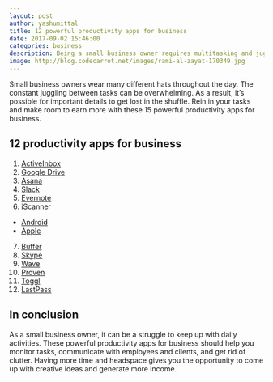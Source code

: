 ```yaml
---
layout: post
author: yashumittal
title: 12 powerful productivity apps for business
date: 2017-09-02 15:46:00
categories: business
description: Being a small business owner requires multitasking and juggling to-do's all day! Make your life easier with these powerful productivity apps for business.
image: http://blog.codecarrot.net/images/rami-al-zayat-170349.jpg
---
```


Small business owners wear many different hats throughout the day. The constant juggling between tasks can be overwhelming. As a result, it’s possible for important details to get lost in the shuffle. Rein in your tasks and make room to earn more with these 15 powerful productivity apps for business.

## 12 productivity apps for business

1. [ActiveInbox](https://www.activeinboxhq.com/)
2. [Google Drive](https://www.google.com/drive/)
3. [Asana](https://asana.com/)
4. [Slack](https://slack.com/)
5. [Evernote](https://evernote.com/)
6. iScanner
  * [Android](https://play.google.com/store/apps/details?id=com.bpmobile.iscanner.free&hl=en)
  * [Apple](https://itunes.apple.com/us/app/iscanner-pdf-document-scanner-app/id1035331258?mt=8)
7. [Buffer](https://buffer.com/app)
8. [Skype](https://www.skype.com/en/)
9. [Wave](https://www.waveapps.com/)
10. [Proven](https://www.proven.com/)
11. [Toggl](https://toggl.com/)
12. [LastPass](https://www.lastpass.com/)

## In conclusion

As a small business owner, it can be a struggle to keep up with daily activities. These powerful productivity apps for business should help you monitor tasks, communicate with employees and clients, and get rid of clutter. Having more time and headspace gives you the opportunity to come up with creative ideas and generate more income.
